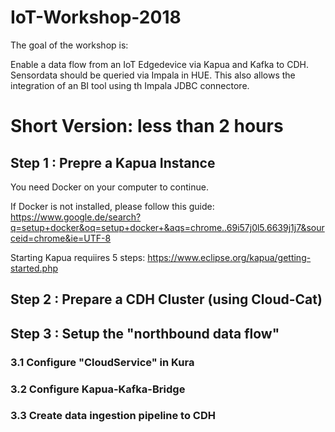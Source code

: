 # IoT-Workshop-2018

The goal of the workshop is:

Enable a data flow from an IoT Edgedevice via Kapua and Kafka to CDH.
Sensordata should be queried via Impala in HUE. This also allows the 
integration of an BI tool using th Impala JDBC connectore.

# Short Version: less than 2 hours 

## Step 1 : Prepre a Kapua Instance
You need Docker on your computer to continue.

If Docker is not installed, please follow this guide:
https://www.google.de/search?q=setup+docker&oq=setup+docker+&aqs=chrome..69i57j0l5.6639j1j7&sourceid=chrome&ie=UTF-8

Starting Kapua requiires 5 steps: 
https://www.eclipse.org/kapua/getting-started.php

## Step 2 : Prepare a CDH Cluster (using Cloud-Cat)



## Step 3 : Setup the "northbound data flow"
### 3.1 Configure "CloudService" in Kura 

### 3.2 Configure Kapua-Kafka-Bridge

### 3.3 Create data ingestion pipeline to CDH


